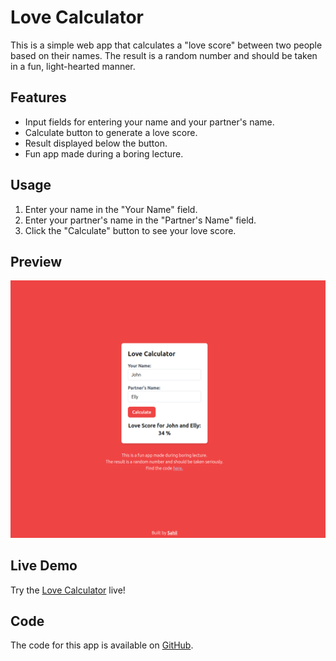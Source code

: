 # Love Calculator

This is a simple web app that calculates a "love score" between two people based on their names. The result is a random number and should be taken in a fun, light-hearted manner.

## Features

- Input fields for entering your name and your partner's name.
- Calculate button to generate a love score.
- Result displayed below the button.
- Fun app made during a boring lecture.

## Usage

1. Enter your name in the "Your Name" field.
2. Enter your partner's name in the "Partner's Name" field.
3. Click the "Calculate" button to see your love score.

## Preview

![Love Calculator Preview](preview.png)

## Live Demo

Try the [Love Calculator](https://your-live-demo-url.com) live!

## Code

The code for this app is available on [GitHub](https://github.com/Sxhil296/loveCalculatorDemo).
